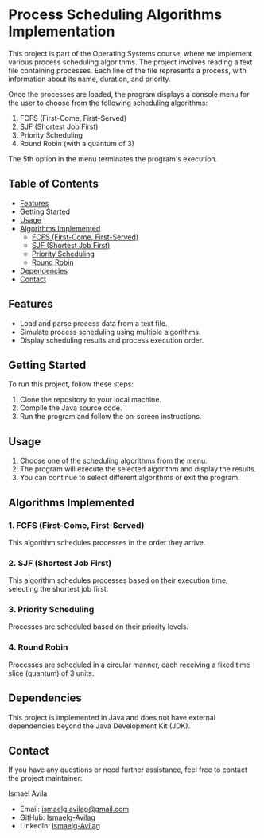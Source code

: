 # Process Scheduling Algorithms Implementation

This project is part of the Operating Systems course, where we implement various process scheduling algorithms. The project involves reading a text file containing processes. Each line of the file represents a process, with information about its name, duration, and priority.

Once the processes are loaded, the program displays a console menu for the user to choose from the following scheduling algorithms:
1. FCFS (First-Come, First-Served)
2. SJF (Shortest Job First)
3. Priority Scheduling
4. Round Robin (with a quantum of 3)

The 5th option in the menu terminates the program's execution.

## Table of Contents
- [Features](#features)
- [Getting Started](#getting-started)
- [Usage](#usage)
- [Algorithms Implemented](#algorithms-implemented)
  - [FCFS (First-Come, First-Served)](#1-fcfs-first-come-first-served)
  - [SJF (Shortest Job First)](#2-sjf-shortest-job-first)
  - [Priority Scheduling](#3-priority-scheduling)
  - [Round Robin](#4-round-robin)
- [Dependencies](#dependencies)
- [Contact](#contact)

## Features
- Load and parse process data from a text file.
- Simulate process scheduling using multiple algorithms.
- Display scheduling results and process execution order.

## Getting Started
To run this project, follow these steps:

1. Clone the repository to your local machine.
2. Compile the Java source code.
3. Run the program and follow the on-screen instructions.

## Usage
1. Choose one of the scheduling algorithms from the menu.
2. The program will execute the selected algorithm and display the results.
3. You can continue to select different algorithms or exit the program.

## Algorithms Implemented
### 1. FCFS (First-Come, First-Served)
This algorithm schedules processes in the order they arrive.

### 2. SJF (Shortest Job First)
This algorithm schedules processes based on their execution time, selecting the shortest job first.

### 3. Priority Scheduling
Processes are scheduled based on their priority levels.

### 4. Round Robin
Processes are scheduled in a circular manner, each receiving a fixed time slice (quantum) of 3 units.

## Dependencies
This project is implemented in Java and does not have external dependencies beyond the Java Development Kit (JDK).

## Contact

If you have any questions or need further assistance, feel free to contact the project maintainer:

Ismael Avila
- Email: ismaelg.avilag@gmail.com
- GitHub: [Ismaelg-Avilag](https://github.com/ismaelg-avilag)
- LinkedIn: [Ismaelg-Avilag](https://www.linkedin.com/in/ismaelg-avilag)
